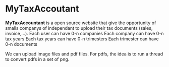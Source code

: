 # MyTaxAccoutant
**MyTaxAccountant** is a open source website that give the opportunity of smalls companys of independant to upload their tax documents (sales, invoice,...).
Each user can have 0-n companies
Each company can have 0-n tax years
Each tax years can have 0-n trimesters
Each trimester can have 0-n documents


We can upload image files and pdf files. For pdfs, the idea is to run a thread to convert pdfs in a set of png.

